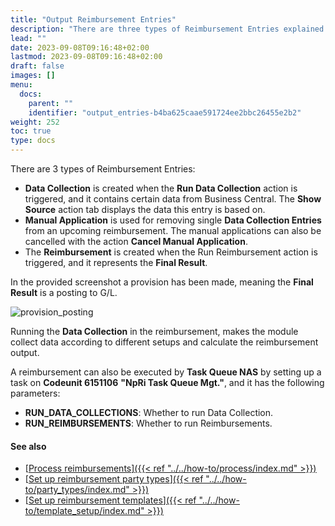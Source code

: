 ```yaml
---
title: "Output Reimbursement Entries"
description: "There are three types of Reimbursement Entries explained more in this article."
lead: ""
date: 2023-09-08T09:16:48+02:00
lastmod: 2023-09-08T09:16:48+02:00
draft: false
images: []
menu:
  docs:
    parent: ""
    identifier: "output_entries-b4ba625caae591724ee2bbc26455e2b2"
weight: 252
toc: true
type: docs
---
```

There are 3 types of Reimbursement Entries:

-	**Data Collection** is created when the **Run Data Collection** action is triggered, and it contains certain data from Business Central. The **Show Source** action tab displays the data this entry is based on.
-	**Manual Application** is used for removing single **Data Collection Entries** from an upcoming reimbursement. The manual applications can also be cancelled with the action **Cancel Manual Application**.
-	The **Reimbursement** is created when the Run Reimbursement action is triggered, and it represents the **Final Result**. 

In the provided screenshot a provision has been made, meaning the **Final Result** is a posting to G/L.

![provision_posting](provision_posting.png)

Running the **Data Collection** in the reimbursement, makes the module collect data according to different setups and calculate the reimbursement output. 

A reimbursement can also be executed by **Task Queue NAS** by setting up a task on **Codeunit 6151106** **"NpRi Task Queue Mgt."**, and it has the following parameters:

  - **RUN_DATA_COLLECTIONS**: Whether to run Data Collection.
  - **RUN_REIMBURSEMENTS**: Whether to run Reimbursements.

#### See also

- [<ins>Process reimbursements<ins>]({{< ref "../../how-to/process/index.md" >}})
- [<ins>Set up reimbursement party types<ins>]({{< ref "../../how-to/party_types/index.md" >}})
- [<ins>Set up reimbursement templates<ins>]({{< ref "../../how-to/template_setup/index.md" >}})